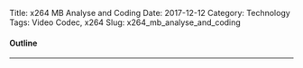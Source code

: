 Title: x264 MB Analyse and Coding
Date: 2017-12-12
Category: Technology  
Tags: Video Codec, x264 
Slug: x264_mb_analyse_and_coding

#### __Outline__
***
    
    
    
    
    
    
    
    
    
    
    
    
    
    
    